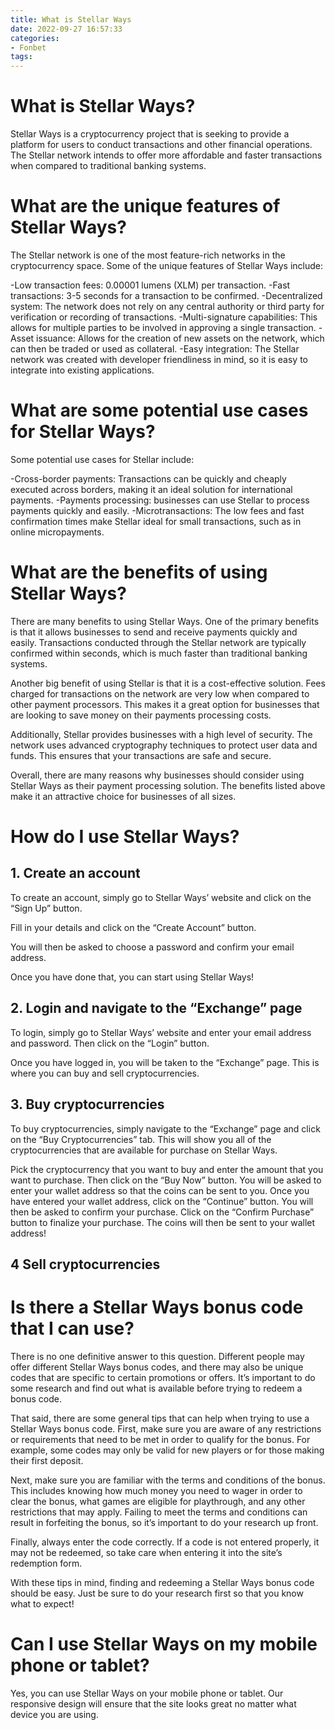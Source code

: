 ```yaml
---
title: What is Stellar Ways 
date: 2022-09-27 16:57:33
categories:
- Fonbet
tags:
---
```



#  What is Stellar Ways? 

Stellar Ways is a cryptocurrency project that is seeking to provide a platform for users to conduct transactions and other financial operations. The Stellar network intends to offer more affordable and faster transactions when compared to traditional banking systems. 

# What are the unique features of Stellar Ways? 

The Stellar network is one of the most feature-rich networks in the cryptocurrency space. Some of the unique features of Stellar Ways include: 

-Low transaction fees: 0.00001 lumens (XLM) per transaction.
-Fast transactions: 3-5 seconds for a transaction to be confirmed.
-Decentralized system: The network does not rely on any central authority or third party for verification or recording of transactions. 
-Multi-signature capabilities: This allows for multiple parties to be involved in approving a single transaction. 
-Asset issuance: Allows for the creation of new assets on the network, which can then be traded or used as collateral. 
-Easy integration: The Stellar network was created with developer friendliness in mind, so it is easy to integrate into existing applications. 

# What are some potential use cases for Stellar Ways? 

Some potential use cases for Stellar include: 

-Cross-border payments: Transactions can be quickly and cheaply executed across borders, making it an ideal solution for international payments. 
-Payments processing: businesses can use Stellar to process payments quickly and easily. 
-Microtransactions: The low fees and fast confirmation times make Stellar ideal for small transactions, such as in online micropayments.

#  What are the benefits of using Stellar Ways?

There are many benefits to using Stellar Ways. One of the primary benefits is that it allows businesses to send and receive payments quickly and easily. Transactions conducted through the Stellar network are typically confirmed within seconds, which is much faster than traditional banking systems.

Another big benefit of using Stellar is that it is a cost-effective solution. Fees charged for transactions on the network are very low when compared to other payment processors. This makes it a great option for businesses that are looking to save money on their payments processing costs.

Additionally, Stellar provides businesses with a high level of security. The network uses advanced cryptography techniques to protect user data and funds. This ensures that your transactions are safe and secure.

Overall, there are many reasons why businesses should consider using Stellar Ways as their payment processing solution. The benefits listed above make it an attractive choice for businesses of all sizes.

#  How do I use Stellar Ways?

## 1. Create an account

To create an account, simply go to Stellar Ways’ website and click on the “Sign Up” button.

Fill in your details and click on the “Create Account” button.

You will then be asked to choose a password and confirm your email address.

Once you have done that, you can start using Stellar Ways!

## 2. Login and navigate to the “Exchange” page

To login, simply go to Stellar Ways’ website and enter your email address and password. Then click on the “Login” button.

Once you have logged in, you will be taken to the “Exchange” page. This is where you can buy and sell cryptocurrencies.

## 3. Buy cryptocurrencies

To buy cryptocurrencies, simply navigate to the “Exchange” page and click on the “Buy Cryptocurrencies” tab. This will show you all of the cryptocurrencies that are available for purchase on Stellar Ways.








 Pick the cryptocurrency that you want to buy and enter the amount that you want to purchase. Then click on the “Buy Now” button. You will be asked to enter your wallet address so that the coins can be sent to you. Once you have entered your wallet address, click on the “Continue” button. You will then be asked to confirm your purchase. Click on the “Confirm Purchase” button to finalize your purchase. The coins will then be sent to your wallet address!



 

  ## 4 Sell cryptocurrencies

#  Is there a Stellar Ways bonus code that I can use?

There is no one definitive answer to this question. Different people may offer different Stellar Ways bonus codes, and there may also be unique codes that are specific to certain promotions or offers. It’s important to do some research and find out what is available before trying to redeem a bonus code.

That said, there are some general tips that can help when trying to use a Stellar Ways bonus code. First, make sure you are aware of any restrictions or requirements that need to be met in order to qualify for the bonus. For example, some codes may only be valid for new players or for those making their first deposit.

Next, make sure you are familiar with the terms and conditions of the bonus. This includes knowing how much money you need to wager in order to clear the bonus, what games are eligible for playthrough, and any other restrictions that may apply. Failing to meet the terms and conditions can result in forfeiting the bonus, so it’s important to do your research up front.

Finally, always enter the code correctly. If a code is not entered properly, it may not be redeemed, so take care when entering it into the site’s redemption form.

With these tips in mind, finding and redeeming a Stellar Ways bonus code should be easy. Just be sure to do your research first so that you know what to expect!

#  Can I use Stellar Ways on my mobile phone or tablet?

Yes, you can use Stellar Ways on your mobile phone or tablet. Our responsive design will ensure that the site looks great no matter what device you are using.
